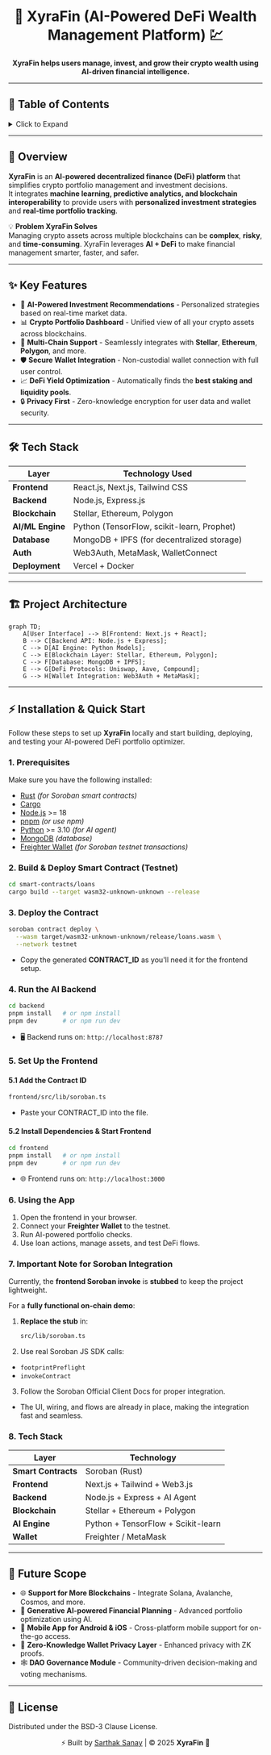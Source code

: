 <a id="readme-top"></a>

<!-- PROJECT TITLE -->
<h1 align="center">🚀 XyraFin (AI-Powered DeFi Wealth Management Platform) 💹</h1>

<p align="center">
  <strong>XyraFin helps users manage, invest, and grow their crypto wealth using AI-driven financial intelligence.</strong>  
</p>

---

## 📌 Table of Contents
<details>
  <summary>Click to Expand</summary>
  <ol>
    <li><a href="#overview">🌟 Overview</a></li>
    <li><a href="#features">✨ Key Features</a></li>
    <li><a href="#tech-stack">🛠️ Tech Stack</a></li>
    <li><a href="#project-architecture">🏗️ Project Architecture</a></li>
    <li><a href="#installation">⚡ Installation & Quick Start</a></li>
    <li><a href="#future-scope">🔮 Future Scope</a></li>
    <li><a href="#license">📜 License</a></li>
  </ol>
</details>

---

<a id="overview"></a>
## 🌟 Overview

**XyraFin** is an **AI-powered decentralized finance (DeFi) platform** that simplifies crypto portfolio management and investment decisions.  
It integrates **machine learning, predictive analytics, and blockchain interoperability** to provide users with **personalized investment strategies** and **real-time portfolio tracking**.

💡 **Problem XyraFin Solves**  
Managing crypto assets across multiple blockchains can be **complex**, **risky**, and **time-consuming**. XyraFin leverages **AI + DeFi** to make financial management smarter, faster, and safer.

---

<a id="features"></a>
## ✨ Key Features

- 🤖 **AI-Powered Investment Recommendations** - Personalized strategies based on real-time market data.
- 📊 **Crypto Portfolio Dashboard** - Unified view of all your crypto assets across blockchains.
- 🔗 **Multi-Chain Support** - Seamlessly integrates with **Stellar**, **Ethereum**, **Polygon**, and more.
- 🛡️ **Secure Wallet Integration** - Non-custodial wallet connection with full user control.
- 📈 **DeFi Yield Optimization** - Automatically finds the **best staking and liquidity pools**.
- 🔒 **Privacy First** - Zero-knowledge encryption for user data and wallet security.

---

<a id="tech-stack"></a>
## 🛠️ Tech Stack

| Layer             | Technology Used |
| ----------------- | ---------------- |
| **Frontend**      | React.js, Next.js, Tailwind CSS |
| **Backend**       | Node.js, Express.js |
| **Blockchain**    | Stellar, Ethereum, Polygon |
| **AI/ML Engine**  | Python (TensorFlow, scikit-learn, Prophet) |
| **Database**      | MongoDB + IPFS (for decentralized storage) |
| **Auth**          | Web3Auth, MetaMask, WalletConnect |
| **Deployment**    | Vercel + Docker |

---

<a id="project-architecture"></a>
## 🏗️ Project Architecture

```mermaid
graph TD;
    A[User Interface] --> B[Frontend: Next.js + React];
    B --> C[Backend API: Node.js + Express];
    C --> D[AI Engine: Python Models];
    C --> E[Blockchain Layer: Stellar, Ethereum, Polygon];
    C --> F[Database: MongoDB + IPFS];
    E --> G[DeFi Protocols: Uniswap, Aave, Compound];
    G --> H[Wallet Integration: Web3Auth + MetaMask];
```

---

<a id="installation"></a>

## ⚡ Installation & Quick Start

Follow these steps to set up **XyraFin** locally and start building, deploying, and testing your AI-powered DeFi portfolio optimizer.


### **1. Prerequisites**
Make sure you have the following installed:

- [Rust](https://www.rust-lang.org/) *(for Soroban smart contracts)*
- [Cargo](https://doc.rust-lang.org/cargo/)
- [Node.js](https://nodejs.org/) >= 18
- [pnpm](https://pnpm.io/) *(or use npm)*
- [Python](https://www.python.org/) >= 3.10 *(for AI agent)*
- [MongoDB](https://www.mongodb.com/) *(database)*
- [Freighter Wallet](https://www.freighter.app/) *(for Soroban testnet transactions)*



### **2. Build & Deploy Smart Contract (Testnet)**

```bash
cd smart-contracts/loans
cargo build --target wasm32-unknown-unknown --release
```

### **3. Deploy the Contract**

```bash
soroban contract deploy \
  --wasm target/wasm32-unknown-unknown/release/loans.wasm \
  --network testnet
```
- Copy the generated **CONTRACT_ID** as you'll need it for the frontend setup.


### **4. Run the AI Backend**

```bash
cd backend
pnpm install   # or npm install
pnpm dev       # or npm run dev
```
- 🖥️ Backend runs on: ```http://localhost:8787```


### **5. Set Up the Frontend**

#### 5.1 Add the Contract ID

```bash
frontend/src/lib/soroban.ts
```
- Paste your CONTRACT_ID into the file.

#### 5.2 Install Dependencies & Start Frontend

```bash
cd frontend
pnpm install   # or npm install
pnpm dev       # or npm run dev
```
- 🌐 Frontend runs on: ```http://localhost:3000```


### **6. Using the App**

1. Open the frontend in your browser.
2. Connect your **Freighter Wallet** to the testnet.
3. Run AI-powered portfolio checks.
4. Use loan actions, manage assets, and test DeFi flows.


### **7. Important Note for Soroban Integration**

Currently, the **frontend Soroban invoke** is **stubbed** to keep the project lightweight.

For a **fully functional on-chain demo**:

1. **Replace the stub** in:  
   ```bash
   src/lib/soroban.ts
   ```

2. Use real Soroban JS SDK calls:
- ```footprintPreflight```
- ```invokeContract```

3. Follow the Soroban Official Client Docs for proper integration.
- The UI, wiring, and flows are already in place, making the integration fast and seamless.


### **8. Tech Stack**

| **Layer**          | **Technology**                         |
|---------------------|---------------------------------------|
| **Smart Contracts** | Soroban (Rust)                        |
| **Frontend**        | Next.js + Tailwind + Web3.js          |
| **Backend**         | Node.js + Express + AI Agent          |
| **Blockchain**      | Stellar + Ethereum + Polygon          |
| **AI Engine**       | Python + TensorFlow + Scikit-learn    |
| **Wallet**          | Freighter / MetaMask                  |


---

<a id="future-scope"></a>
## 🔮 Future Scope

- 🌐 **Support for More Blockchains** - Integrate Solana, Avalanche, Cosmos, and more.
- 🧠 **Generative AI-powered Financial Planning** - Advanced portfolio optimization using AI.
- 📲 **Mobile App for Android & iOS** - Cross-platform mobile support for on-the-go access.
- 🔐 **Zero-Knowledge Wallet Privacy Layer** - Enhanced privacy with ZK proofs.
- 🕸️ **DAO Governance Module** - Community-driven decision-making and voting mechanisms.

---

<a id="license"></a>
## 📜 License

Distributed under the BSD-3 Clause License.
<p align="center"> ⚡ Built by <a href="https://github.com/sanaysarthak">Sarthak Sanay</a> | © 2025 <b>XyraFin</b> 🌌 </p>
